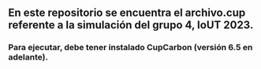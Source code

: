 ## En este repositorio se encuentra el archivo.cup referente a la simulación del grupo 4, IoUT 2023.
### Para ejecutar, debe tener instalado CupCarbon (versión 6.5 en adelante).
